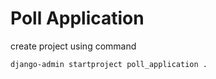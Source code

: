 # Poll Application

create project using command  
```
django-admin startproject poll_application .
```
